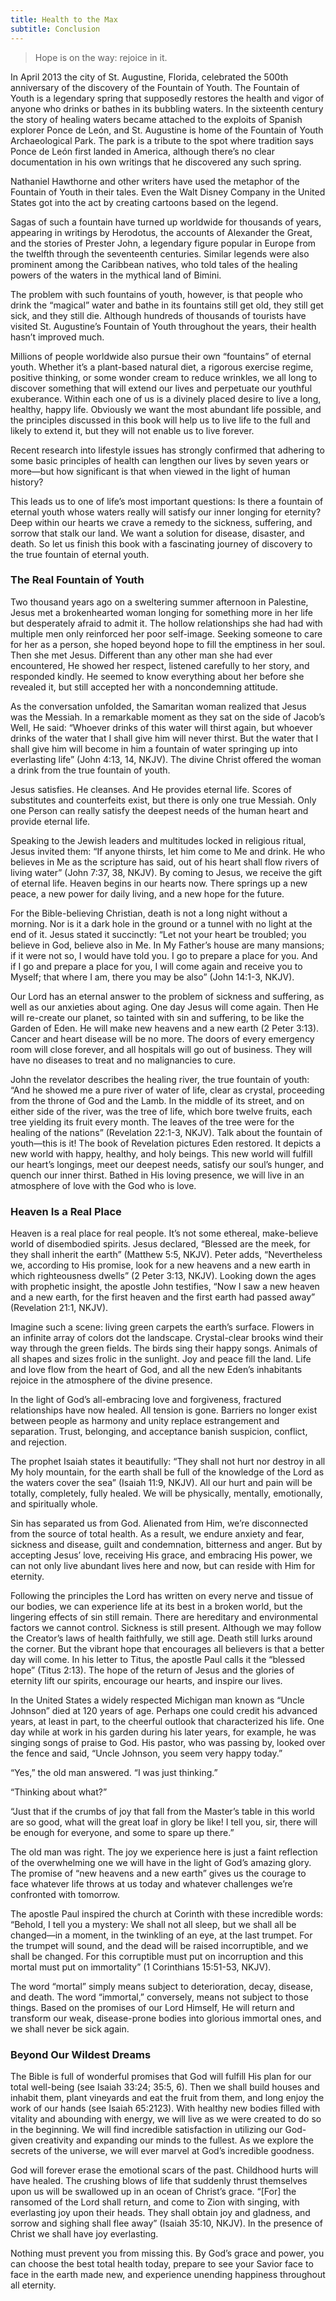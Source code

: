 ```yaml
---
title: Health to the Max
subtitle: Conclusion
---
```


> <callout></callout>
> Hope is on the way: rejoice in it.

In April 2013 the city of St. Augustine, Florida, celebrated the 500th anniversary of the discovery of the Fountain of Youth. The Fountain of Youth is a legendary spring that supposedly restores the health and vigor of anyone who drinks or bathes in its bubbling waters. In the sixteenth century the story of healing waters became attached to the exploits of Spanish explorer Ponce de León, and St. Augustine is home of the Fountain of Youth Archaeological Park. The park is a tribute to the spot where tradition says Ponce de León first landed in America, although there’s no clear documentation in his own writings that he discovered any such spring.

Nathaniel Hawthorne and other writers have used the metaphor of the Fountain of Youth in their tales. Even the Walt Disney Company in the United States got into the act by creating cartoons based on the legend.

Sagas of such a fountain have turned up worldwide for thousands of years, appearing in writings by Herodotus, the accounts of Alexander the Great, and the stories of Prester John, a legendary figure popular in Europe from the twelfth through the seventeenth centuries. Similar legends were also prominent among the Caribbean natives, who told tales of the healing powers of the waters in the mythical land of Bimini.

The problem with such fountains of youth, however, is that people who drink the “magical” water and bathe in its fountains still get old, they still get sick, and they still die. Although hundreds of thousands of tourists have visited St. Augustine’s Fountain of Youth throughout the years, their health hasn’t improved much.

Millions of people worldwide also pursue their own “fountains” of eternal youth. Whether it’s a plant-based natural diet, a rigorous exercise regime, positive thinking, or some wonder cream to reduce wrinkles, we all long to discover something that will extend our lives and perpetuate our youthful exuberance. Within each one of us is a divinely placed desire to live a long, healthy, happy life. Obviously we want the most abundant life possible, and the principles discussed in this book will help us to live life to the full and likely to extend it, but they will not enable us to live forever.

Recent research into lifestyle issues has strongly confirmed that adhering to some basic principles of health can lengthen our lives by seven years or more—but how significant is that when viewed in the light of human history?

This leads us to one of life’s most important questions: Is there a fountain of eternal youth whose waters really will satisfy our inner longing for eternity? Deep within our hearts we crave a remedy to the sickness, suffering, and sorrow that stalk our land. We want a solution for disease, disaster, and death. So let us finish this book with a fascinating journey of discovery to the true fountain of eternal youth.

### The Real Fountain of Youth

Two thousand years ago on a sweltering summer afternoon in Palestine, Jesus met a brokenhearted woman longing for something more in her life but desperately afraid to admit it. The hollow relationships she had had with multiple men only reinforced her poor self-image. Seeking someone to care for her as a person, she hoped beyond hope to fill the emptiness in her soul. Then she met Jesus. Different than any other man she had ever encountered, He showed her respect, listened carefully to her story, and responded kindly. He seemed to know everything about her before she revealed it, but still accepted her with a noncondemning attitude.

As the conversation unfolded, the Samaritan woman realized that Jesus was the Messiah. In a remarkable moment as they sat on the side of Jacob’s Well, He said: “Whoever drinks of this water will thirst again, but whoever drinks of the water that I shall give him will never thirst. But the water that I shall give him will become in him a fountain of water springing up into everlasting life” (John 4:13, 14, NKJV). The divine Christ offered the woman a drink from the true fountain of youth.

Jesus satisfies. He cleanses. And He provides eternal life. Scores of substitutes and counterfeits exist, but there is only one true Messiah. Only one Person can really satisfy the deepest needs of the human heart and provide eternal life.

Speaking to the Jewish leaders and multitudes locked in religious ritual, Jesus invited them: “If anyone thirsts, let him come to Me and drink. He who believes in Me as the scripture has said, out of his heart shall flow rivers of living water” (John 7:37, 38, NKJV). By coming to Jesus, we receive the gift of eternal life. Heaven begins in our hearts now. There springs up a new peace, a new power for daily living, and a new hope for the future.

For the Bible-believing Christian, death is not a long night without a morning. Nor is it a dark hole in the ground or a tunnel with no light at the end of it. Jesus stated it succinctly: “Let not your heart be troubled; you believe in God, believe also in Me. In My Father’s house are many mansions; if it were not so, I would have told you. I go to prepare a place for you. And if I go and prepare a place for you, I will come again and receive you to Myself; that where I am, there you may be also” (John 14:1-3, NKJV).

Our Lord has an eternal answer to the problem of sickness and suffering, as well as our anxieties about aging. One day Jesus will come again. Then He will re-create our planet, so tainted with sin and suffering, to be like the Garden of Eden. He will make new heavens and a new earth (2 Peter 3:13). Cancer and heart disease will be no more. The doors of every emergency room will close forever, and all hospitals will go out of business. They will have no diseases to treat and no malignancies to cure.

John the revelator describes the healing river, the true fountain of youth: “And he showed me a pure river of water of life, clear as crystal, proceeding from the throne of God and the Lamb. In the middle of its street, and on either side of the river, was the tree of life, which bore twelve fruits, each tree yielding its fruit every month. The leaves of the tree were for the healing of the nations” (Revelation 22:1-3, NKJV). Talk about the fountain of youth—this is it! The book of Revelation pictures Eden restored. It depicts a new world with happy, healthy, and holy beings. This new world will fulfill our heart’s longings, meet our deepest needs, satisfy our soul’s hunger, and quench our inner thirst. Bathed in His loving presence, we will live in an atmosphere of love with the God who is love.

### Heaven Is a Real Place

Heaven is a real place for real people. It’s not some ethereal, make-believe world of disembodied spirits. Jesus declared, “Blessed are the meek, for they shall inherit the earth” (Matthew 5:5, NKJV). Peter adds, “Nevertheless we, according to His promise, look for a new heavens and a new earth in which righteousness dwells” (2 Peter 3:13, NKJV). Looking down the ages with prophetic insight, the apostle John testifies, “Now I saw a new heaven and a new earth, for the first heaven and the first earth had passed away” (Revelation 21:1, NKJV).

Imagine such a scene: living green carpets the earth’s surface. Flowers in an infinite array of colors dot the landscape. Crystal-clear brooks wind their way through the green fields. The birds sing their happy songs. Animals of all shapes and sizes frolic in the sunlight. Joy and peace fill the land. Life and love flow from the heart of God, and all the new Eden’s inhabitants rejoice in the atmosphere of the divine presence.

In the light of God’s all-embracing love and forgiveness, fractured relationships have now healed. All tension is gone. Barriers no longer exist between people as harmony and unity replace estrangement and separation. Trust, belonging, and acceptance banish suspicion, conflict, and rejection.

The prophet Isaiah states it beautifully: “They shall not hurt nor destroy in all My holy mountain, for the earth shall be full of the knowledge of the Lord as the waters cover the sea” (Isaiah 11:9, NKJV). All our hurt and pain will be totally, completely, fully healed. We will be physically, mentally, emotionally, and spiritually whole.

Sin has separated us from God. Alienated from Him, we’re disconnected from the source of total health. As a result, we endure anxiety and fear, sickness and disease, guilt and condemnation, bitterness and anger. But by accepting Jesus’ love, receiving His grace, and embracing His power, we can not only live abundant lives here and now, but can reside with Him for eternity.

Following the principles the Lord has written on every nerve and tissue of our bodies, we can experience life at its best in a broken world, but the lingering effects of sin still remain. There are hereditary and environmental factors we cannot control. Sickness is still present. Although we may follow the Creator’s laws of health faithfully, we still age. Death still lurks around the corner. But the vibrant hope that encourages all believers is that a better day will come. In his letter to Titus, the apostle Paul calls it the “blessed hope” (Titus 2:13). The hope of the return of Jesus and the glories of eternity lift our spirits, encourage our hearts, and inspire our lives.

In the United States a widely respected Michigan man known as “Uncle Johnson” died at 120 years of age. Perhaps one could credit his advanced years, at least in part, to the cheerful outlook that characterized his life. One day while at work in his garden during his later years, for example, he was singing songs of praise to God. His pastor, who was passing by, looked over the fence and said, “Uncle Johnson, you seem very happy today.”

“Yes,” the old man answered. “I was just thinking.”

“Thinking about what?”

“Just that if the crumbs of joy that fall from the Master’s table in this world are so good, what will the great loaf in glory be like! I tell you, sir, there will be enough for everyone, and some to spare up there.”

The old man was right. The joy we experience here is just a faint reflection of the overwhelming one we will have in the light of God’s amazing glory. The promise of “new heavens and a new earth” gives us the courage to face whatever life throws at us today and whatever challenges we’re confronted with tomorrow.

The apostle Paul inspired the church at Corinth with these incredible words: “Behold, I tell you a mystery: We shall not all sleep, but we shall all be changed—in a moment, in the twinkling of an eye, at the last trumpet. For the trumpet will sound, and the dead will be raised incorruptible, and we shall be changed. For this corruptible must put on incorruption and this mortal must put on immortality” (1 Corinthians 15:51-53, NKJV).

The word “mortal” simply means subject to deterioration, decay, disease, and death. The word “immortal,” conversely, means not subject to those things. Based on the promises of our Lord Himself, He will return and transform our weak, disease-prone bodies into glorious immortal ones, and we shall never be sick again.

### Beyond Our Wildest Dreams

The Bible is full of wonderful promises that God will fulfill His plan for our total well-being (see Isaiah 33:24; 35:5, 6). Then we shall build houses and inhabit them, plant vineyards and eat the fruit from them, and long enjoy the work of our hands (see Isaiah 65:2123). With healthy new bodies filled with vitality and abounding with energy, we will live as we were created to do so in the beginning. We will find incredible satisfaction in utilizing our God-given creativity and expanding our minds to the fullest. As we explore the secrets of the universe, we will ever marvel at God’s incredible goodness.

God will forever erase the emotional scars of the past. Childhood hurts will have healed. The crushing blows of life that suddenly thrust themselves upon us will be swallowed up in an ocean of Christ’s grace. “[For] the ransomed of the Lord shall return, and come to Zion with singing, with everlasting joy upon their heads. They shall obtain joy and gladness, and sorrow and sighing shall flee away” (Isaiah 35:10, NKJV). In the presence of Christ we shall have joy everlasting.

Nothing must prevent you from missing this. By God’s grace and power, you can choose the best total health today, prepare to see your Savior face to face in the earth made new, and experience unending happiness throughout all eternity.